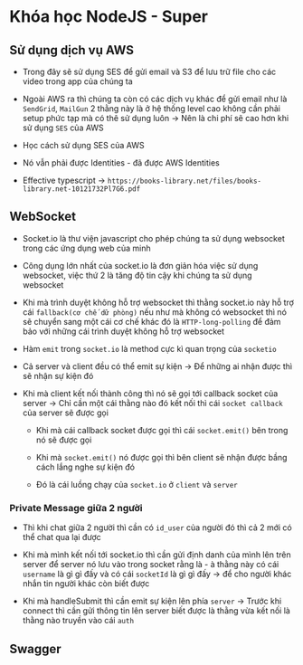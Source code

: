 # Khóa học NodeJS - Super

## Sử dụng dịch vụ AWS

- Trong đây sẽ sử dụng SES để gửi email và S3 để lưu trữ file cho các video trong app của chúng ta

- Ngoài AWS ra thì chúng ta còn có các dịch vụ khác để gửi email như là `SendGrid`, `MailGun` 2 thằng này là ở hệ thống level cao không cần phải setup phức tạp mà có thê sử dụng luôn -> Nên là chi phí sẽ cao hơn khi sử dụng `SES` của AWS

- Học cách sử dụng SES của AWS

- Nó vẫn phải được Identities - đã được AWS Identities

- Effective typescript
  -> `https://books-library.net/files/books-library.net-10121732Pl7G6.pdf`

## WebSocket

- Socket.io là thư viện javascript cho phép chúng ta sử dụng websocket trong các ứng dụng web của minh

- Công dụng lớn nhất của socket.io là đơn giản hóa việc sử dụng websocket, việc thứ 2 là tăng độ tin cậy khi chúng ta sử dụng websocket

- Khi mà trình duyệt không hỗ trợ websocket thì thằng socket.io này hỗ trợ cái `fallback(cơ chế dữ phòng)` nếu như mà không có websocket thì nó sẽ chuyển sang một cái cơ chế khác đó là `HTTP-long-polling` để đảm bảo với những cái trình duyệt không hỗ trợ websocket

- Hàm `emit` trong `socket.io` là method cực kì quan trọng của `socketio`

- Cả server và client đều có thể emit sự kiện -> Để những ai nhận được thì sẽ nhận sự kiện đó

- Khi mà client kết nối thành công thì nó sẽ gọi tới callback socket của server -> Chỉ cần một cái thằng nào đó kết nối thì cái `socket callback` của server sẽ được gọi

  - Khi mà cái callback socket được gọi thì cái `socket.emit()` bên trong nó sẽ được gọi

  - Khi mà `socket.emit()` nó được gọi thì bên client sẽ nhận được bầng cách lắng nghe sự kiện đó

  - Đó là cái luồng chạy của `socket.io` ở `client` và `server`

### Private Message giữa 2 người

- Thì khi chat giữa 2 người thì cần có `id_user` của người đó thì cả 2 mới có thể chat qua lại được

- Khi mà mình kết nối tới socket.io thì cần gửi định danh của mình lên trên server để server nó lưu vào trong socket rằng là - à thằng này có cái `username` là gì gì đấy và có cái `socketId` là gì gì đấy -> để cho người khác nhắn tin người khác còn biết được

- Khi mà handleSubmit thì cần emit sự kiện lên phía `server` -> Trước khi connect thì cần gửi thông tin lên server biết được là thằng vừa kết nối là thằng nào truyền vào cái `auth`

## Swagger
